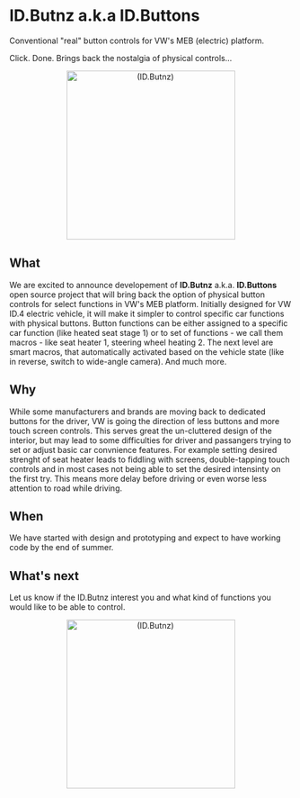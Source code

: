 # ID.Butnz a.k.a ID.Buttons
Conventional "real" button controls for VW's MEB (electric) platform. 

Click. Done. Brings back the nostalgia of physical controls...

<div align="center">
  <img src="https://github.com/JohnyForElectric/ID.Butnz/assets/107234448/bb590b63-d4ad-4812-84ec-39ec58075f6a" alt="(ID.Butnz)" width="300px">
</div>

## What
We are excited to announce developement of **ID.Butnz** a.k.a. **ID.Buttons** open source project that will bring back the option of physical button controls for select functions in VW's MEB platform. Initially designed for VW ID.4 electric vehicle, it will make it simpler to control specific car functions with physical buttons. Button functions can be either assigned to a specific car function (like heated seat stage 1) or to set of functions - we call them macros - like seat heater 1, steering wheel heating 2. The next level are smart macros, that automatically activated based on the vehicle state (like in reverse, switch to wide-angle camera). And much more.

## Why
While some manufacturers and brands are moving back to dedicated buttons for the driver, VW is going the direction of less buttons and more touch screen controls. This serves great the un-cluttered design of the interior, but may lead to some difficulties for driver and passangers trying to set or adjust basic car convnience features. For example setting desired strenght of seat heater leads to fiddling with screens, double-tapping touch controls and in most cases not being able to set the desired intensinty on the first try. This means more delay before driving or even worse less attention to road while driving. 

## When
We have started with design and prototyping and expect to have working code by the end of summer.

## What's next
Let us know if the ID.Butnz interest you and what kind of functions you would like to be able to control.

<div align="center">
  <img src="https://github.com/JohnyForElectric/ID.Butnz/assets/107234448/60e979f8-713c-4423-b0e7-4ad9a249a331" alt="(ID.Butnz)" width="300px">
</div>

